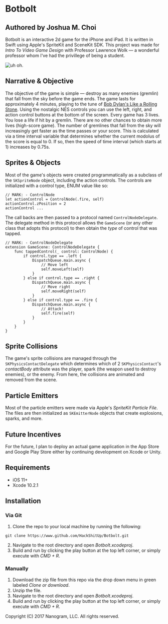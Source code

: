 # Botbolt
## Authored by Joshua M. Choi
Botbolt is an interactive 2d game for the iPhone and iPad. It is written in Swift using Apple's SpriteKit and SceneKit SDK. This project was made for _Intro To Video Game Design_ with Professor Lawrence Wolk — a wonderful professor whom I've had the privillege of being a student. 

![uh oh.](https://www.github.com/HackShitUp/Botbolt.git/Botbolt.png)

## Narrative & Objective
The objective of the game is simple — destroy as many enemies (gremlin) that fall from the sky before the game ends. The game lasts for approximately 4 minutes, playing to the tune of [Bob Dylan's Like a Rolling Stone](https://www.youtube.com/watch?v=0fQjhSGQg4o). Using the nostalgic NES controls you can use the left, right, and action control buttons at the bottom of the screen. Every game has 3 lives. You lose a life if hit by a gremlin. There are no other chances to obtain more lives (high-score game). The number of gremlines that fall from the sky will increasingly get faster as the time passes or your score. This is calculated via a time interval variable that determines whether the current modolus of the score is equal to 0. If so, then the speed of time interval (which starts at 1) increases by 0.75s.

## Sprites & Objects
Most of the game's objects were created programmatically as a subclass of the ```SKSpriteNode``` object, including the action controls. The controls are initialized with a control type, ENUM value like so:
```
// MARK: - ControlNode
let actionControl = ControlNode(.fire, self)
actionControl.zPosition = 2
actionControl ...
```
The call backs are then passed to a protocol named ```ControlNodeDelegate```. The delegate method in this protocol allows the ```GameScene``` (or any other class that adopts this protocol) to then obtain the _type_ of control that was tapped.
```
// MARK: - ControlNodeDelegate
extension GameScene: ControlNodeDelegate {
    func tappedControl(_ control: ControlNode) {
        if control.type == .left {
            DispatchQueue.main.async {
                // Move left
                self.moveLeft(self)
            }
        } else if control.type == .right {
            DispatchQueue.main.async {
                // Move right
                self.moveRight(self)
            }
        } else if control.type == .fire {
            DispatchQueue.main.async {
                // Attack!
                self.fire(self)
            }
        }
    }
}
```

## Sprite Collisions
The game's sprite collisions are managed through the ```SKPhysicsContactDelegate``` which determines which of 2 ```SKPhysicsContact```'s   _*contactBody*_ attribute was the player, spark (the weapon used to destroy enemies), or the enemy. From here, the collisions are animated and removed from the scene.

## Particle Emitters
Most of the particle emitters were made via Apple's _*SpriteKit Particle File*_. The files are then initialized as ```SKEmitterNode``` objects that create explosions, sparks, and more. 

## Future Incentives
For the future, I plan to deploy an actual game application in the App Store and Google Play Store either by continuing development on Xcode or Unity.


## Requirements
- iOS 11+
- Xcode 10.2.1


## Installation
### Via Git 
1. Clone the repo to your local machine by running the following:
```
git clone https://www.github.com/HackShitUp/Botbolt.git
```
2. Navigate to the root directory and open *Botbolt.xcodeproj*.
3. Build and run by clicking the play button at the top left corner, or simply execute with _CMD + R_.

### Manually
1. Download the zip file from this repo via the drop down menu in green labeled _Clone or download_.
2. Unzip the file.
3. Navigate to the root directory and open *Botbolt.xcodeproj*.
4. Build and run by clicking the play button at the top left corner, or simply execute with _CMD + R_.


Copyright (C) 2017 Nanogram, LLC. All rights reserved.
